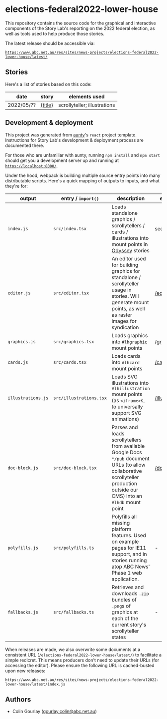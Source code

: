# elections-federal2022-lower-house

This repository contains the source code for the graphical and interactive components of the Story Lab's reporting on the 2022 federal election, as well as tools used to help produce those stories.

The latest release should be accessible via:

[`https://www.abc.net.au/res/sites/news-projects/elections-federal2022-lower-house/latest/`](https://www.abc.net.au/res/sites/news-projects/elections-federal2022-lower-house/latest/)

## Stories

Here's a list of stories based on this code:

| date       | story        | elements used                |
| ---------- | ------------ | ---------------------------- |
| 2022/05/?? | [{title}](#) | scrollyteller; illustrations |

## Development & deployment

This project was generated from [aunty](https://github.com/abcnews/aunty)'s `react` project template. Instructions for Story Lab's development & deployment process are documented there.

For those who are unfamiliar with aunty, running `npm install` and `npm start` should get you a development server up and running at [`https://localhost:8000/`](https://localhost:8000/).

Under the hood, webpack is building multiple source entry points into many distributable scripts. Here's a quick mapping of outputs to inputs, and what they're for:

| output             | entry / `import()`      | description                                                                                                                                                                    | example                                                  |
| ------------------ | ----------------------- | ------------------------------------------------------------------------------------------------------------------------------------------------------------------------------ | -------------------------------------------------------- |
| `index.js`         | `src/index.tsx`         | Loads standalone graphics / scrollytellers / cards / illustrations into mount points in [Odyssey](https://github.com/abcnews/odyssey) stories                                  | see [Stories](#stories)                                  |
| `editor.js`        | `src/editor.tsx`        | An editor used for building graphics for standalone / scrollyteller usage in stories. Will generate mount points, as well as raster images for syndication                     | [/editor/](https://localhost:8000/editor/)               |
| `graphics.js`      | `src/graphics.tsx`      | Loads graphics into `#lhgraphic` mount points                                                                                                                                  | [/graphics/](https://localhost:8000/graphics/)           |
| `cards.js`         | `src/cards.tsx`         | Loads cards into `#lhcard` mount points                                                                                                                                        | [/cards/](https://localhost:8000/cards/)                 |
| `illustrations.js` | `src/illustrations.tsx` | Loads SVG illustrations into `#lhillustration` mount points (as `<iframe>`s, to universally support SVG animations)                                                            | [/illustrations/](https://localhost:8000/illustrations/) |
| `doc-block.js`     | `src/doc-block.tsx`     | Parses and loads scrollytellers from available Google Docs `*/pub` document URLs (to allow collaborative scrollyteller production outside our CMS) into an `#lhdb` mount point | [/doc-block/](https://localhost:8000/doc-block/)         |
| `polyfills.js`     | `src/polyfills.ts`      | Polyfills all missing platform features. Used on example pages for IE11 support, and in stories running atop ABC News' Phase 1 web application.                                | -                                                        |
| `fallbacks.js`     | `src/fallbacks.ts`      | Retrieves and downloads `.zip` bundles of `.png`s of graphics at each of the current story's scrollyteller states                                                              | -                                                        |

When releases are made, we also overwrite some documents at a consistent URL (`/elections-federal2022-lower-house/latest/`) to facilitate a simple redicret. This means producers don't need to update their URLs (for accessing the editor). Please ensure the following URL is cached-busted upon new releases:

```
https://www.abc.net.au/res/sites/news-projects/elections-federal2022-lower-house/latest/index.js
```

## Authors

- Colin Gourlay ([gourlay.colin@abc.net.au](mailto:gourlay.colin@abc.net.au))

